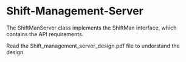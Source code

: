 # Shift-Management-Server
The ShiftManServer class implements the ShiftMan interface, which contains the API requirements.

Read the Shift_management_server_design.pdf file to understand the design.
